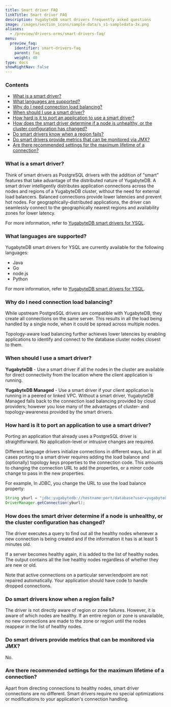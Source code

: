```yaml
---
title: Smart driver FAQ
linkTitle: Smart driver FAQ
description: YugabyteDB smart drivers frequently asked questions
image: /images/section_icons/sample-data/s_s1-sampledata-3x.png
aliases:
  - /preview/drivers-orms/smart-drivers-faq/
menu:
  preview_faq:
    identifier: smart-drivers-faq
    parent: faq
    weight: 40
type: docs
showRightNav: false
---
```


### Contents

- [What is a smart driver?](#what-is-a-smart-driver)
- [What languages are supported?](#what-languages-are-supported)
- [Why do I need connection load balancing?](#why-do-i-need-connection-load-balancing)
- [When should I use a smart driver?](#when-should-i-use-a-smart-driver)
- [How hard is it to port an application to use a smart driver?](#how-hard-is-it-to-port-an-application-to-use-a-smart-driver)
- [How does the smart driver determine if a node is unhealthy, or the cluster configuration has changed?](#how-does-the-smart-driver-determine-if-a-node-is-unhealthy-or-the-cluster-configuration-has-changed)
- [Do smart drivers know when a region fails?](#do-smart-drivers-know-when-a-region-fails)
- [Do smart drivers provide metrics that can be monitored via JMX?](#do-smart-drivers-provide-metrics-that-can-be-monitored-via-jmx)
- [Are there recommended settings for the maximum lifetime of a connection?](#are-there-recommended-settings-for-the-maximum-lifetime-of-a-connection)

### What is a smart driver?

Think of smart drivers as PostgreSQL drivers with the addition of "smart" features that take advantage of the distributed nature of YugabyteDB. A smart driver intelligently distributes application connections across the nodes and regions of a YugabyteDB cluster, without the need for external load balancers. Balanced connections provide lower latencies and prevent hot nodes. For geographically-distributed applications, the driver can seamlessly connect to the geographically nearest regions and availability zones for lower latency.

For more information, refer to [YugabyteDB smart drivers for YSQL](../../drivers-orms/smart-drivers/).

### What languages are supported?

YugabyteDB smart drivers for YSQL are currently available for the following languages:

- Java
- Go
- node.js
- Python

For more information, refer to [YugabyteDB smart drivers for YSQL](../../drivers-orms/smart-drivers/).

### Why do I need connection load balancing?

While upstream PostgreSQL drivers are compatible with YugabyteDB, they create all connections on the same server. This results in all the load being handled by a single node, when it could be spread across multiple nodes.

Topology-aware load balancing further achieves lower latencies by enabling applications to identify and connect to the database cluster nodes closest to them.

### When should I use a smart driver?

**YugabyteDB** - Use a smart driver if all the nodes in the cluster are available for direct connectivity from the location where the client application is running.

**YugabyteDB Managed** - Use a smart driver if your client application is running in a peered or linked VPC. Without a smart driver, YugabyteDB Managed falls back to the connection load balancing provided by cloud providers; however you lose many of the advantages of cluster- and topology-awareness provided by the smart drivers.

### How hard is it to port an application to use a smart driver?

Porting an application that already uses a PostgreSQL driver is straightforward. No application-level or intrusive changes are required.

Different language drivers initialize connections in different ways, but in all cases porting to a smart driver requires adding the load balance and (optionally) topology keys properties to the connection code. This amounts to changing the connection URL to add the properties, or a minor code change to pass in the new properties.

For example, In JDBC, you change the URL to use the load balance property:

```java
String yburl = "jdbc:yugabytedb://hostname:port/database?user=yugabyte&password=yugabyte&load-balance=true";
DriverManager.getConnection(yburl);
```

### How does the smart driver determine if a node is unhealthy, or the cluster configuration has changed?

The driver executes a query to find out all the healthy nodes whenever a new connection is being created and if the information it has is at least 5 minutes old.

If a server becomes healthy again, it is added to the list of healthy nodes. The output contains all the live healthy nodes regardless of whether they are new or old.

Note that active connections on a particular server/endpoint are not repaired automatically. Your application should have code to handle dropped connections.

### Do smart drivers know when a region fails?

The driver is not directly aware of region or zone failures. However, it is aware of which nodes are healthy. If an entire region or zone is unavailable, no new connections are made to the zone or region until the nodes reappear in the list of healthy nodes.

### Do smart drivers provide metrics that can be monitored via JMX?

No.

### Are there recommended settings for the maximum lifetime of a connection?

Apart from directing connections to healthy nodes, smart driver connections are no different. Smart drivers require no special optimizations or modifications to your application's connection handling.
